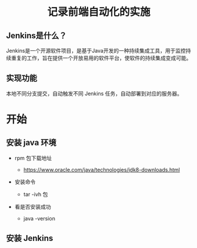 <p>
<h1 align='center'>记录前端自动化的实施</h1>    
</p>

## Jenkins是什么？
Jenkins是一个开源软件项目，是基于Java开发的一种持续集成工具，用于监控持续重复的工作，旨在提供一个开放易用的软件平台，使软件的持续集成变成可能。

## 实现功能
本地不同分支提交，自动触发不同 Jenkins 任务，自动部署到对应的服务器。

# 开始

## 安装 java 环境


- rpm 包下载地址
  - https://www.oracle.com/java/technologies/jdk8-downloads.html
  
- 安装命令
  - tar -ivh 包
  
- 看是否安装成功
  - java -version
  

## 安装 Jenkins 

  
